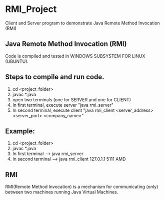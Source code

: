 # RMI_Project
Client and Server program to demonstrate Java Remote Method Invocation (RMI)

Java Remote Method Invocation (RMI)
-----------------------------------
Code is compiled and tested in WINDOWS SUBSYSTEM FOR LINUX (UBUNTU).

Steps to compile and run code.
-----------------------------------
1) cd <project_folder>
2) javac *.java
3) open two terminals (one for SERVER and one for CLIENT)
4) In first terminal, execute server "java rmi_server"
5) In second terminal, execute client "java rmi_client <server_address> <server_port> <company_name>"

Example:
-----------------------------------
1) cd <project_folder>
2) javac *.java
3) In first terminal  --> java rmi_server
4) In second terminal --> java rmi_client 127.0.1.1 5111 AMD

RMI
-----------------------------------
RMI(Remote Method Invocation) is a mechanism for communicating (only) between two machines running Java Virtual Machines.
